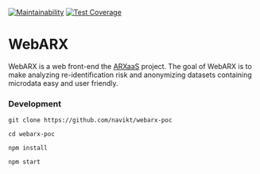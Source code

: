 [![Maintainability](https://api.codeclimate.com/v1/badges/83fba22cb94a466d1fac/maintainability)](https://codeclimate.com/github/navikt/webarx-poc/maintainability)
[![Test Coverage](https://api.codeclimate.com/v1/badges/83fba22cb94a466d1fac/test_coverage)](https://codeclimate.com/github/navikt/webarx-poc/test_coverage)

# WebARX

WebARX is a web front-end the [ARXaaS](https://github.com/navikt/arxaas) project. 
The goal of WebARX is to make analyzing re-identification risk and anonymizing datasets containing microdata easy and user friendly.

### Development

```
git clone https://github.com/navikt/webarx-poc
```

```
cd webarx-poc
```

```
npm install
```

```
npm start
```
